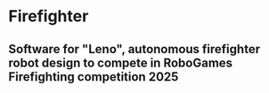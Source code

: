 # Firefighter

## Software for "Leno", autonomous firefighter robot design to compete in RoboGames Firefighting competition 2025

